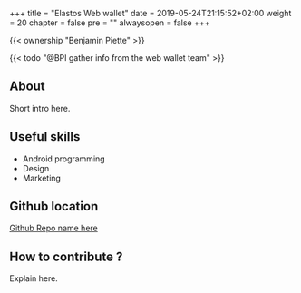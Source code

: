 +++
title = "Elastos Web wallet"
date = 2019-05-24T21:15:52+02:00
weight = 20
chapter = false
pre = ""
alwaysopen = false
+++

{{< ownership "Benjamin Piette" >}}

{{< todo "@BPI gather info from the web wallet team" >}}

## About

Short intro here.

## Useful skills

* Android programming
* Design
* Marketing

## Github location

[Github Repo name here](https://www.github.com/yourrepourl)

## How to contribute ?

Explain here.
